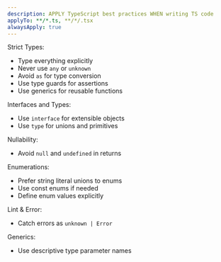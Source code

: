 ```yaml
---
description: APPLY TypeScript best practices WHEN writing TS code
applyTo: **/*.ts, **/*/.tsx
alwaysApply: true
---
```


Strict Types:
- Type everything explicitly
- Never use `any` or `unknown`
- Avoid `as` for type conversion
- Use type guards for assertions
- Use generics for reusable functions

Interfaces and Types:
- Use `interface` for extensible objects
- Use `type` for unions and primitives

Nullability:
- Avoid `null` and `undefined` in returns

Enumerations:
- Prefer string literal unions to enums
- Use const enums if needed
- Define enum values explicitly

Lint & Error:
- Catch errors as `unknown | Error`

Generics:
- Use descriptive type parameter names
